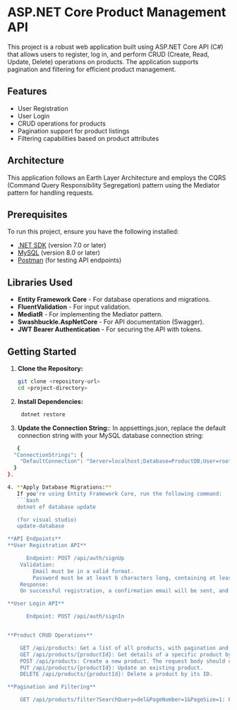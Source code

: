 # ASP.NET Core Product Management API
This project is a robust web application built using ASP.NET Core API (C#) that allows users to register, log in, and perform CRUD (Create, Read, Update, Delete) operations on products. The application supports pagination and filtering for efficient product management.

## Features
- User Registration
- User Login
- CRUD operations for products
- Pagination support for product listings
- Filtering capabilities based on product attributes

## Architecture
This application follows an Earth Layer Architecture and employs the CQRS (Command Query Responsibility Segregation) pattern using the Mediator pattern for handling requests.

## Prerequisites
To run this project, ensure you have the following installed:
- [.NET SDK](https://dotnet.microsoft.com/download) (version 7.0 or later)
- [MySQL](https://dev.mysql.com/downloads/mysql/) (version 8.0 or later)
- [Postman](https://www.postman.com/downloads/) (for testing API endpoints)

## Libraries Used
- **Entity Framework Core** - For database operations and migrations.
- **FluentValidation** - For input validation.
- **MediatR** - For implementing the Mediator pattern.
- **Swashbuckle.AspNetCore** - For API documentation (Swagger).
- **JWT Bearer Authentication** - For securing the API with tokens.

## Getting Started

1. **Clone the Repository:**
   ```bash
   git clone <repository-url>
   cd <project-directory>
   
2. **Install Dependencies:**
   ```bash
    dotnet restore
   
3. **Update the Connection String:**:
In appsettings.json, replace the default connection string with your MySQL database connection string:
```bash
   {
  "ConnectionStrings": {
    "DefaultConnection": "Server=localhost;Database=ProductDB;User=root;Password=my-secret-pw;"
  }
}.

4. **Apply Database Migrations:**
   If you're using Entity Framework Core, run the following command:
   ```bash
   dotnet ef database update

   (for visual studio)
   update-database 

**API Endpoints**
**User Registration API**

      Endpoint: POST /api/auth/signUp
    Validation:
        Email must be in a valid format.
        Password must be at least 6 characters long, containing at least one uppercase letter, one lowercase letter, and one number.
    Response:
    On successful registration, a confirmation email will be sent, and user details will be saved in the database.

**User Login API**

      Endpoint: POST /api/auth/signIn


**Product CRUD Operations**

    GET /api/products: Get a list of all products, with pagination and optional filters.
    GET /api/products/{productId}: Get details of a specific product by its ID.
    POST /api/products: Create a new product. The request body should contain details like name, description, price, etc.
    PUT /api/products/{productId}: Update an existing product.
    DELETE /api/products/{productId}: Delete a product by its ID.

**Pagination and Filtering**

    GET /api/products/filter?SearchQuery=del&PageNumber=1&PageSize=1: Filter products based on price and name.



